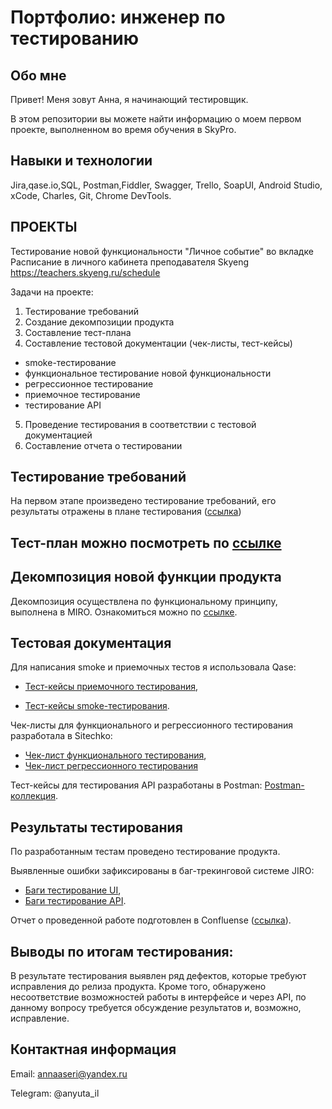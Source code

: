 # Портфолио: инженер по тестированию
## Обо мне
Привет! Меня зовут Анна, я начинающий тестировщик.

В этом репозитории вы можете найти информацию о моем первом проекте, выполненном во время обучения в SkyPro.

## Навыки и технологии
Jira,qase.io,SQL, Postman,Fiddler, Swagger, Trello,
SoapUI, Android Studio, xCode, Charles, Git, Chrome DevTools.

## ПРОЕКТЫ
Тестирование новой функциональности "Личное событие" во вкладке Расписание в личного кабинета преподавателя Skyeng
https://teachers.skyeng.ru/schedule


Задачи на проекте:
 
1. Тестирование требований
2. Создание декомпозиции продукта
3. Составление тест-плана
4. Составление тестовой документации (чек-листы, тест-кейсы)
- smoke-тестирование
- функциональное тестирование новой функциональности
- регрессионное тестирование
- приемочное тестирование
- тестирование API
5. Проведение тестирования в соответствии с тестовой документацией
6. Составление отчета о тестировании

## Тестирование требований

На первом этапе произведено тестирование требований, его результаты отражены в плане тестирования ([ссылка](https://drive.google.com/file/d/1ewQ2271FdaYZL5yGLp3JdgZaharsmrJi/view?usp=drive_link))

## Тест-план можно посмотреть по [ссылке](https://drive.google.com/file/d/1ewQ2271FdaYZL5yGLp3JdgZaharsmrJi/view?usp=drive_link)

## Декомпозиция новой функции продукта 

Декомпозиция осуществлена по функциональному принципу, выполнена в MIRO. Ознакомиться можно по [ссылке](https://miro.com/app/board/uXjVMPBEei0=/). 

## Тестовая документация

Для написания smoke и приемочных тестов я использовала Qase:
- [Тест-кейсы приемочного тестирования](https://drive.google.com/file/d/1XWf15-n_ubSvOTXPq1XFQCUDQMqUsF6O/view?usp=drive_link),

- [Тест-кейсы smoke-тестирования](https://drive.google.com/file/d/1XiOP2xjIje7x2_zhxiUrobAaFE8hNI8a/view?usp=drive_link). 

Чек-листы для функционального и регрессионного тестирования разработала в Sitechko:
- [Чек-лист функционального тестирования](https://drive.google.com/file/d/1Zb8Xy7RSBnHjJKchBAkDa6PgOl2FKXCq/view?usp=drive_link),
- [Чек-лист регрессионного тестирования](https://drive.google.com/file/d/1Dr3Mg7wIKtGvBwvPYBZo9dYMNtVy9CTb/view?usp=drive_link)

Тест-кейсы для тестирования API разработаны в Postman:
[Postman-коллекция](https://drive.google.com/file/d/1uCpf_WyGY0tDiFaObM9sYCY4Q45oUYHl/view?usp=drive_link).

## Результаты тестирования
По разработанным тестам проведено тестирование продукта.

Выявленные ошибки зафиксированы в баг-трекинговой системе JIRO:
- [Баги тестирование UI](https://drive.google.com/file/d/1TUYq0wf72iOU5mjG4u3Ylbkjy9uMZtp9/view?usp=drive_link),
- [Баги тестирование API](https://drive.google.com/file/d/1uwv9oFY04qDeTgfcQxsiFA4S9byX7INI/view?usp=drive_link). 

Отчет о проведенной работе подготовлен в Confluense ([ссылка](https://drive.google.com/file/d/1saotSDMiGKd7bDBIu9-Zw3iUMswJh-xe/view?usp=drive_link)).
 
## Выводы по итогам тестирования:

В результате тестирования выявлен ряд дефектов, которые требуют исправления до релиза продукта. Кроме того, обнаружено несоответствие возможностей работы в интерфейсе и через API, по данному вопросу требуется обсуждение результатов и, возможно, исправление.

## Контактная информация
Email: annaaseri@yandex.ru

Telegram: @anyuta_il
